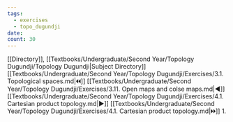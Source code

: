 ```yaml
---
tags:
  - exercises
  - topo_dugundji
date: 
count: 30
---
```

[[Directory]], [[Textbooks/Undergraduate/Second Year/Topology Dugundji/Topology Dugundji|Subject Directory]]
[[Textbooks/Undergraduate/Second Year/Topology Dugundji/Exercises/3.1. Topological spaces.md|🞀🞀]] [[Textbooks/Undergraduate/Second Year/Topology Dugundji/Exercises/3.11. Open maps and colse maps.md|◀]] [[Textbooks/Undergraduate/Second Year/Topology Dugundji/Exercises/4.1. Cartesian product topology.md|▶]] [[Textbooks/Undergraduate/Second Year/Topology Dugundji/Exercises/4.1. Cartesian product topology.md|🞂🞂]]
1. 
